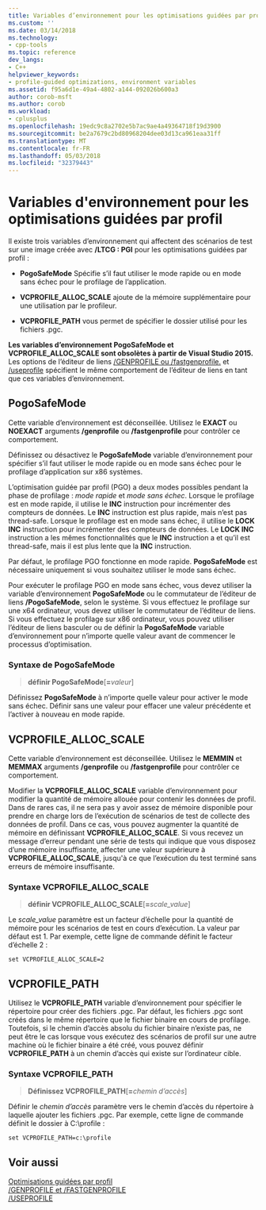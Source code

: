 ```yaml
---
title: Variables d’environnement pour les optimisations guidées par profil | Documents Microsoft
ms.custom: ''
ms.date: 03/14/2018
ms.technology:
- cpp-tools
ms.topic: reference
dev_langs:
- C++
helpviewer_keywords:
- profile-guided optimizations, environment variables
ms.assetid: f95a6d1e-49a4-4802-a144-092026b600a3
author: corob-msft
ms.author: corob
ms.workload:
- cplusplus
ms.openlocfilehash: 19edc9c8a2702e5b7ac9ae4a49364718f19d3900
ms.sourcegitcommit: be2a7679c2bd80968204dee03d13ca961eaa31ff
ms.translationtype: MT
ms.contentlocale: fr-FR
ms.lasthandoff: 05/03/2018
ms.locfileid: "32379443"
---
```

# <a name="environment-variables-for-profile-guided-optimizations"></a>Variables d'environnement pour les optimisations guidées par profil

Il existe trois variables d’environnement qui affectent des scénarios de test sur une image créée avec **/LTCG : PGI** pour les optimisations guidées par profil :

- **PogoSafeMode** Spécifie s’il faut utiliser le mode rapide ou en mode sans échec pour le profilage de l’application.

- **VCPROFILE_ALLOC_SCALE** ajoute de la mémoire supplémentaire pour une utilisation par le profileur.

- **VCPROFILE_PATH** vous permet de spécifier le dossier utilisé pour les fichiers .pgc.

**Les variables d’environnement PogoSafeMode et VCPROFILE_ALLOC_SCALE sont obsolètes à partir de Visual Studio 2015.** Les options de l’éditeur de liens [/GENPROFILE ou /fastgenprofile.](genprofile-fastgenprofile-generate-profiling-instrumented-build.md) et [/useprofile](useprofile.md) spécifient le même comportement de l’éditeur de liens en tant que ces variables d’environnement.

## <a name="pogosafemode"></a>PogoSafeMode

Cette variable d’environnement est déconseillée. Utilisez le **EXACT** ou **NOEXACT** arguments **/genprofile** ou **/fastgenprofile** pour contrôler ce comportement.

Définissez ou désactivez le **PogoSafeMode** variable d’environnement pour spécifier s’il faut utiliser le mode rapide ou en mode sans échec pour le profilage d’application sur x86 systèmes.

L’optimisation guidée par profil (PGO) a deux modes possibles pendant la phase de profilage : *mode rapide* et *mode sans échec*. Lorsque le profilage est en mode rapide, il utilise le **INC** instruction pour incrémenter des compteurs de données. Le **INC** instruction est plus rapide, mais n’est pas thread-safe. Lorsque le profilage est en mode sans échec, il utilise le **LOCK INC** instruction pour incrémenter des compteurs de données. Le **LOCK INC** instruction a les mêmes fonctionnalités que le **INC** instruction a et qu’il est thread-safe, mais il est plus lente que la **INC** instruction.

Par défaut, le profilage PGO fonctionne en mode rapide. **PogoSafeMode** est nécessaire uniquement si vous souhaitez utiliser le mode sans échec.

Pour exécuter le profilage PGO en mode sans échec, vous devez utiliser la variable d’environnement **PogoSafeMode** ou le commutateur de l’éditeur de liens **/PogoSafeMode**, selon le système. Si vous effectuez le profilage sur une x64 ordinateur, vous devez utiliser le commutateur de l’éditeur de liens. Si vous effectuez le profilage sur x86 ordinateur, vous pouvez utiliser l’éditeur de liens basculer ou de définir la **PogoSafeMode** variable d’environnement pour n’importe quelle valeur avant de commencer le processus d’optimisation.

### <a name="pogosafemode-syntax"></a>Syntaxe de PogoSafeMode

> **définir PogoSafeMode**[**=**_valeur_]

Définissez **PogoSafeMode** à n’importe quelle valeur pour activer le mode sans échec. Définir sans une valeur pour effacer une valeur précédente et l’activer à nouveau en mode rapide.

## <a name="vcprofileallocscale"></a>VCPROFILE_ALLOC_SCALE

Cette variable d’environnement est déconseillée. Utilisez le **MEMMIN** et **MEMMAX** arguments **/genprofile** ou **/fastgenprofile** pour contrôler ce comportement.

Modifier la **VCPROFILE_ALLOC_SCALE** variable d’environnement pour modifier la quantité de mémoire allouée pour contenir les données de profil. Dans de rares cas, il ne sera pas y avoir assez de mémoire disponible pour prendre en charge lors de l’exécution de scénarios de test de collecte des données de profil. Dans ce cas, vous pouvez augmenter la quantité de mémoire en définissant **VCPROFILE_ALLOC_SCALE**. Si vous recevez un message d’erreur pendant une série de tests qui indique que vous disposez d’une mémoire insuffisante, affecter une valeur supérieure à **VCPROFILE_ALLOC_SCALE**, jusqu'à ce que l’exécution du test terminé sans erreurs de mémoire insuffisante.

### <a name="vcprofileallocscale-syntax"></a>Syntaxe VCPROFILE_ALLOC_SCALE

> **définir VCPROFILE_ALLOC_SCALE**[__=__*scale_value*]

Le *scale_value* paramètre est un facteur d’échelle pour la quantité de mémoire pour les scénarios de test en cours d’exécution.  La valeur par défaut est 1. Par exemple, cette ligne de commande définit le facteur d’échelle 2 :

`set VCPROFILE_ALLOC_SCALE=2`

## <a name="vcprofilepath"></a>VCPROFILE_PATH

Utilisez le **VCPROFILE_PATH** variable d’environnement pour spécifier le répertoire pour créer des fichiers .pgc. Par défaut, les fichiers .pgc sont créés dans le même répertoire que le fichier binaire en cours de profilage. Toutefois, si le chemin d’accès absolu du fichier binaire n’existe pas, ne peut être le cas lorsque vous exécutez des scénarios de profil sur une autre machine où le fichier binaire a été créé, vous pouvez définir **VCPROFILE_PATH** à un chemin d’accès qui existe sur l’ordinateur cible.

### <a name="vcprofilepath-syntax"></a>Syntaxe VCPROFILE_PATH

> **Définissez VCPROFILE_PATH**[**=**_chemin d’accès_]

Définir le *chemin d’accès* paramètre vers le chemin d’accès du répertoire à laquelle ajouter les fichiers .pgc. Par exemple, cette ligne de commande définit le dossier à C:\profile :

`set VCPROFILE_PATH=c:\profile`

## <a name="see-also"></a>Voir aussi

[Optimisations guidées par profil](../../build/reference/profile-guided-optimizations.md)<br/>
[/GENPROFILE et /FASTGENPROFILE](genprofile-fastgenprofile-generate-profiling-instrumented-build.md)<br/>
[/USEPROFILE](useprofile.md)<br/>
